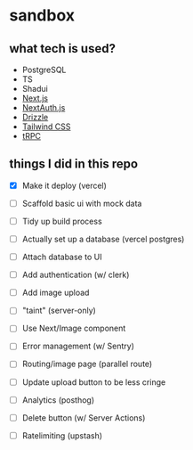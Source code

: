 # sandbox


## what tech is used?
- PostgreSQL
- TS
- Shadui
- [Next.js](https://nextjs.org)
- [NextAuth.js](https://next-auth.js.org)
- [Drizzle](https://orm.drizzle.team)
- [Tailwind CSS](https://tailwindcss.com)
- [tRPC](https://trpc.io)



## things I did in this repo


- [x]   Make it deploy (vercel)
- [ ]	Scaffold basic ui with mock data
- [ ]	Tidy up build process
- [ ]	Actually set up a database (vercel postgres)
- [ ]	Attach database to UI
- [ ]	Add authentication (w/ clerk)
- [ ]	Add image upload
- [ ]	"taint" (server-only)
- [ ]	Use Next/Image component
- [ ]	Error management (w/ Sentry)
- [ ]	Routing/image page (parallel route)
- [ ]	Update upload button to be less cringe
- [ ]	Analytics (posthog)
- [ ]	Delete button (w/ Server Actions)
- [ ]	Ratelimiting (upstash)


<!-- 

01) create scaffold

pnpm create t3-app@latest
git commit -m “init”


02) run

pnpm dev 





-->